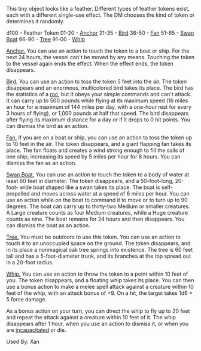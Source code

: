 This tiny object looks like a feather. Different types of feather tokens exist, each with a different single-use effect. The DM chooses the kind of token or determines it randomly.

d100 - Feather Token
01-20 - [Anchor](https://www.dndbeyond.com/magic-items/4636-feather-token-anchor)
21-35 - [Bird](https://www.dndbeyond.com/magic-items/4890-feather-token-bird)
36-50 - [Fan](https://www.dndbeyond.com/magic-items/4891-feather-token-fan)
51-65 - [Swan Boat](https://www.dndbeyond.com/magic-items/4892-feather-token-swan-boat)
66-90 - [Tree](https://www.dndbeyond.com/magic-items/4893-feather-token-tree)
91-00 - [Whip](https://www.dndbeyond.com/magic-items/4894-feather-token-whip)

[Anchor.](https://www.dndbeyond.com/magic-items/4636-feather-token-anchor) You can use an action to touch the token to a boat or ship. For the next 24 hours, the vessel can't be moved by any means. Touching the token to the vessel again ends the effect. When the effect ends, the token disappears.

[Bird.](https://www.dndbeyond.com/magic-items/4890-feather-token-bird) You can use an action to toss the token 5 feet into the air. The token disappears and an enormous, multicolored bird takes its place. The bird has the statistics of a [roc](https://www.dndbeyond.com/monsters/16998-roc), but it obeys your simple commands and can't attack. It can carry up to 500 pounds while flying at its maximum speed (16 miles an hour for a maximum of 144 miles per day, with a one-hour rest for every 3 hours of flying), or 1,000 pounds at half that speed. The bird disappears after flying its maximum distance for a day or if it drops to 0 hit points. You can dismiss the bird as an action.

[Fan.](https://www.dndbeyond.com/magic-items/4891-feather-token-fan) If you are on a boat or ship, you can use an action to toss the token up to 10 feet in the air. The token disappears, and a giant flapping fan takes its place. The fan floats and creates a wind strong enough to fill the sails of one ship, increasing its speed by 5 miles per hour for 8 hours. You can dismiss the fan as an action.

[Swan Boat.](https://www.dndbeyond.com/magic-items/4892-feather-token-swan-boat) You can use an action to touch the token to a body of water at least 60 feet in diameter. The token disappears, and a 50-foot-long, 20-foot- wide boat shaped like a swan takes its place. The boat is self-propelled and moves across water at a speed of 6 miles per hour. You can use an action while on the boat to command it to move or to turn up to 90 degrees. The boat can carry up to thirty-two Medium or smaller creatures. A Large creature counts as four Medium creatures, while a Huge creature counts as nine. The boat remains for 24 hours and then disappears. You can dismiss the boat as an action.

[Tree.](https://www.dndbeyond.com/magic-items/4893-feather-token-tree) You must be outdoors to use this token. You can use an action to touch it to an unoccupied space on the ground. The token disappears, and in its place a nonmagical oak tree springs into existence. The tree is 60 feet tall and has a 5-foot-diameter trunk, and its branches at the top spread out in a 20-foot radius.

[Whip.](https://www.dndbeyond.com/magic-items/4894-feather-token-whip) You can use an action to throw the token to a point within 10 feet of you. The token disappears, and a floating whip takes its place. You can then use a bonus action to make a melee spell attack against a creature within 10 feet of the whip, with an attack bonus of +9. On a hit, the target takes 1d6 + 5 force damage.

As a bonus action on your turn, you can direct the whip to fly up to 20 feet and repeat the attack against a creature within 10 feet of it. The whip disappears after 1 hour, when you use an action to dismiss it, or when you are [incapacitated](https://www.dndbeyond.com/compendium/rules/basic-rules/appendix-a-conditions#Incapacitated) or die.


Used By: Xan